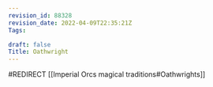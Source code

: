 ```yaml
---
revision_id: 88328
revision_date: 2022-04-09T22:35:21Z
Tags:

draft: false
Title: Oathwright
---
```

#REDIRECT [[Imperial Orcs magical traditions#Oathwrights]]
